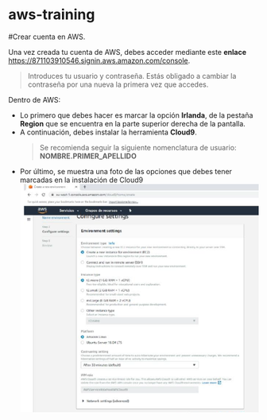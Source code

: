 # aws-training

#Crear cuenta en AWS.

Una vez creada tu cuenta de AWS, debes acceder mediante este **enlace**
https://871103910546.signin.aws.amazon.com/console.
> Introduces tu usuario y contraseña. Estás obligado a cambiar la contraseña por una nueva la primera vez que accedes.

Dentro de AWS:
 - Lo primero que debes hacer es marcar la opción **Irlanda**, de la pestaña **Region** que se encuentra en la parte superior derecha de la pantalla.
 - A continuación, debes instalar la herramienta **Cloud9**.
    > Se recomienda seguir la siguiente nomenclatura de usuario: **NOMBRE.PRIMER_APELLIDO** 
 - Por último, se muestra una foto de las opciones que debes tener marcadas en la instalación de Cloud9
 ![opciones_cloud9](docs/images/opciones_cloud9.png)


